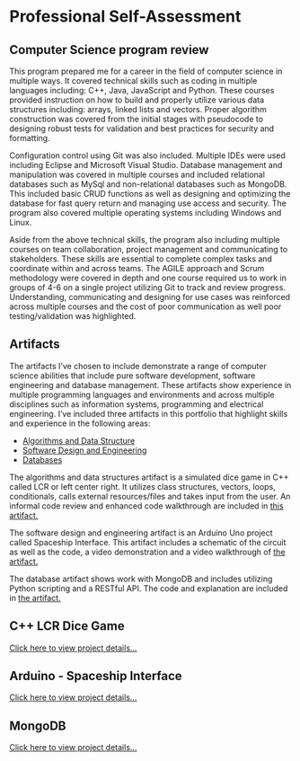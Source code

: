 # Professional Self-Assessment
## Computer Science program review

<p>	This program prepared me for a career in the field of computer science in multiple ways. It covered technical skills such as coding in multiple languages including: C++, Java, JavaScript and Python. These courses provided instruction on how to build and properly utilize various data structures including: arrays, linked lists and vectors. Proper algorithm construction was covered from the initial stages with pseudocode to designing robust tests for validation and best practices for security and formatting.</p>

<p>Configuration control using Git was also included. Multiple IDEs were used including Eclipse and Microsoft Visual Studio. Database management and manipulation was covered in multiple courses and included relational databases such as MySql and non-relational databases such as MongoDB. This included basic CRUD functions as well as designing and optimizing the database for fast query return and managing use access and security. The program also covered multiple operating systems including Windows and Linux.</p>

<p>	Aside from the above technical skills, the program also including multiple courses on team collaboration, project management and communicating to stakeholders. These skills are essential to complete complex tasks and coordinate within and across teams. The AGILE approach and Scrum methodology were covered in depth and one course required us to work in groups of 4-6 on a single project utilizing Git to track and review progress. Understanding, communicating and designing for use cases was reinforced across multiple courses and the cost of poor communication as well poor testing/validation was highlighted.</p>

## Artifacts
<p>     The artifacts I’ve chosen to include demonstrate a range of computer science abilities that include pure software development, software engineering and database management. These artifacts show experience in multiple programming languages and environments and across multiple disciplines such as information systems, programming and electrical engineering. I’ve included three artifacts in this portfolio that highlight skills and experience in the following areas: </p>

* <a href = "lcr.md">Algorithms and Data Structure</a>
* <a href = "arduino.md">Software Design and Engineering</a>
* <a href = "mongo.md">Databases</a>

<p>     The algorithms and data structures artifact is a simulated dice game in C++ called LCR or left center right. It utilizes class structures, vectors, loops, conditionals, calls external resources/files and takes input from the user. An informal code review and enhanced code walkthrough are included in <a href = "lcr.md">this artifact.</a> </p>

<p>The software design and engineering artifact is an Arduino Uno project called Spaceship Interface. This artifact includes a schematic of the circuit as well as the code, a video demonstration and a video walkthrough of <a href = "arduino.md">the artifact.</a></p>

<p>The database artifact shows work with MongoDB and includes utilizing Python scripting and a RESTful API. The code and explanation are included in <a href = "mongo.db">the artifact.</a></p>


## C++ LCR Dice Game

<a href = "lcr.md"> Click here to view project details... </a>

## Arduino - Spaceship Interface

<a href = "arduino.md"> Click here to view project details... </a>

## MongoDB

<a href = "mongo.md"> Click here to view project details... </a>
